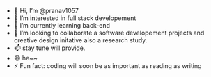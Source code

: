 - 👋 Hi, I’m @pranav1057
- 👀 I’m interested in full stack developement 
- 🌱 I’m currently learning back-end
- 💞️ I’m looking to collaborate a software developement projects and creative design initative also a research study.
- 📫 stay tune will provide.
- 😄 he~~
- ⚡ Fun fact: coding will soon be as important as reading as writing 

<!---
pranav1057/pranav1057 is a ✨ special ✨ repository because its `README.md` (this file) appears on your GitHub profile.
You can click the Preview link to take a look at your changes.
--->
